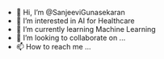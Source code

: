 - 👋 Hi, I’m @SanjeeviGunasekaran
- 👀 I’m interested in AI for Healthcare
- 🌱 I’m currently learning Machine Learning
- 💞️ I’m looking to collaborate on ...
- 📫 How to reach me ...

<!---
SanjeeviGunasekaran/SanjeeviGunasekaran is a ✨ special ✨ repository because its `README.md` (this file) appears on your GitHub profile.
You can click the Preview link to take a look at your changes.
--->
